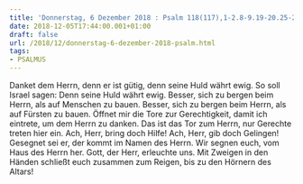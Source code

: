 ```yaml
---
title: 'Donnerstag, 6 Dezember 2018 : Psalm 118(117),1-2.8-9.19-20.25-27a.'
date: 2018-12-05T17:44:00.001+01:00
draft: false
url: /2018/12/donnerstag-6-dezember-2018-psalm.html
tags: 
- PSALMUS
---
```


Danket dem Herrn, denn er ist gütig, denn seine Huld währt ewig. So soll Israel sagen: Denn seine Huld währt ewig. Besser, sich zu bergen beim Herrn, als auf Menschen zu bauen. Besser, sich zu bergen beim Herrn, als auf Fürsten zu bauen. Öffnet mir die Tore zur Gerechtigkeit, damit ich eintrete, um dem Herrn zu danken. Das ist das Tor zum Herrn, nur Gerechte treten hier ein. Ach, Herr, bring doch Hilfe! Ach, Herr, gib doch Gelingen! Gesegnet sei er, der kommt im Namen des Herrn. Wir segnen euch, vom Haus des Herrn her. Gott, der Herr, erleuchte uns. Mit Zweigen in den Händen schließt euch zusammen zum Reigen, bis zu den Hörnern des Altars!